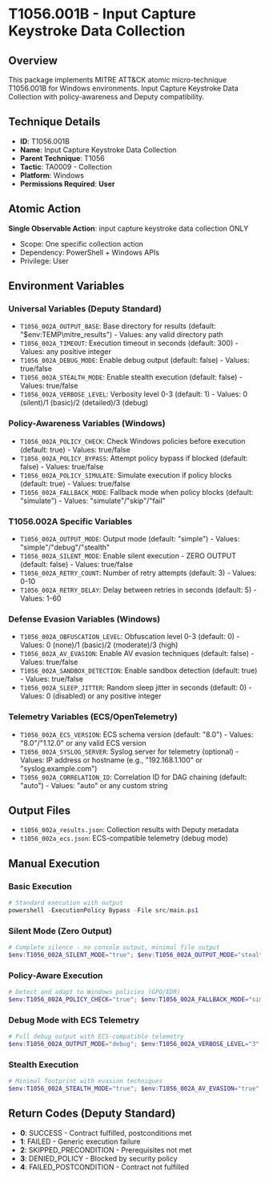 # T1056.001B - Input Capture Keystroke Data Collection

## Overview
This package implements MITRE ATT&CK atomic micro-technique T1056.001B for Windows environments. Input Capture Keystroke Data Collection with policy-awareness and Deputy compatibility.

## Technique Details
- **ID**: T1056.001B
- **Name**: Input Capture Keystroke Data Collection
- **Parent Technique**: T1056
- **Tactic**: TA0009 - Collection
- **Platform**: Windows
- **Permissions Required**: **User**

## Atomic Action
**Single Observable Action**: input capture keystroke data collection ONLY
- Scope: One specific collection action
- Dependency: PowerShell + Windows APIs
- Privilege: User

## Environment Variables

### Universal Variables (Deputy Standard)
- `T1056_002A_OUTPUT_BASE`: Base directory for results (default: "$env:TEMP\mitre_results") - Values: any valid directory path
- `T1056_002A_TIMEOUT`: Execution timeout in seconds (default: 300) - Values: any positive integer
- `T1056_002A_DEBUG_MODE`: Enable debug output (default: false) - Values: true/false
- `T1056_002A_STEALTH_MODE`: Enable stealth execution (default: false) - Values: true/false
- `T1056_002A_VERBOSE_LEVEL`: Verbosity level 0-3 (default: 1) - Values: 0 (silent)/1 (basic)/2 (detailed)/3 (debug)

### Policy-Awareness Variables (Windows)
- `T1056_002A_POLICY_CHECK`: Check Windows policies before execution (default: true) - Values: true/false
- `T1056_002A_POLICY_BYPASS`: Attempt policy bypass if blocked (default: false) - Values: true/false
- `T1056_002A_POLICY_SIMULATE`: Simulate execution if policy blocks (default: true) - Values: true/false
- `T1056_002A_FALLBACK_MODE`: Fallback mode when policy blocks (default: "simulate") - Values: "simulate"/"skip"/"fail"

### T1056.002A Specific Variables
- `T1056_002A_OUTPUT_MODE`: Output mode (default: "simple") - Values: "simple"/"debug"/"stealth"
- `T1056_002A_SILENT_MODE`: Enable silent execution - ZERO OUTPUT (default: false) - Values: true/false
- `T1056_002A_RETRY_COUNT`: Number of retry attempts (default: 3) - Values: 0-10
- `T1056_002A_RETRY_DELAY`: Delay between retries in seconds (default: 5) - Values: 1-60

### Defense Evasion Variables (Windows)
- `T1056_002A_OBFUSCATION_LEVEL`: Obfuscation level 0-3 (default: 0) - Values: 0 (none)/1 (basic)/2 (moderate)/3 (high)
- `T1056_002A_AV_EVASION`: Enable AV evasion techniques (default: false) - Values: true/false
- `T1056_002A_SANDBOX_DETECTION`: Enable sandbox detection (default: true) - Values: true/false
- `T1056_002A_SLEEP_JITTER`: Random sleep jitter in seconds (default: 0) - Values: 0 (disabled) or any positive integer

### Telemetry Variables (ECS/OpenTelemetry)
- `T1056_002A_ECS_VERSION`: ECS schema version (default: "8.0") - Values: "8.0"/"1.12.0" or any valid ECS version
- `T1056_002A_SYSLOG_SERVER`: Syslog server for telemetry (optional) - Values: IP address or hostname (e.g., "192.168.1.100" or "syslog.example.com")
- `T1056_002A_CORRELATION_ID`: Correlation ID for DAG chaining (default: "auto") - Values: "auto" or any custom string

## Output Files
- `t1056_002a_results.json`: Collection results with Deputy metadata
- `t1056_002a_ecs.json`: ECS-compatible telemetry (debug mode)

## Manual Execution

### Basic Execution
```powershell
# Standard execution with output
powershell -ExecutionPolicy Bypass -File src/main.ps1
```

### Silent Mode (Zero Output)
```powershell
# Complete silence - no console output, minimal file output
$env:T1056_002A_SILENT_MODE="true"; $env:T1056_002A_OUTPUT_MODE="stealth"; powershell -ExecutionPolicy Bypass -File src/main.ps1
```

### Policy-Aware Execution
```powershell
# Detect and adapt to Windows policies (GPO/EDR)
$env:T1056_002A_POLICY_CHECK="true"; $env:T1056_002A_FALLBACK_MODE="simulate"; powershell -ExecutionPolicy Bypass -File src/main.ps1
```

### Debug Mode with ECS Telemetry
```powershell
# Full debug output with ECS-compatible telemetry
$env:T1056_002A_OUTPUT_MODE="debug"; $env:T1056_002A_VERBOSE_LEVEL="3"; $env:T1056_002A_ECS_VERSION="8.0"; powershell -ExecutionPolicy Bypass -File src/main.ps1
```

### Stealth Execution
```powershell
# Minimal footprint with evasion techniques
$env:T1056_002A_STEALTH_MODE="true"; $env:T1056_002A_AV_EVASION="true"; $env:T1056_002A_OBFUSCATION_LEVEL="2"; powershell -ExecutionPolicy Bypass -File src/main.ps1
```

## Return Codes (Deputy Standard)
- **0**: SUCCESS - Contract fulfilled, postconditions met
- **1**: FAILED - Generic execution failure
- **2**: SKIPPED_PRECONDITION - Prerequisites not met
- **3**: DENIED_POLICY - Blocked by security policy
- **4**: FAILED_POSTCONDITION - Contract not fulfilled